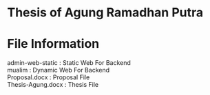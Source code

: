# Thesis of Agung Ramadhan Putra

# File Information

admin-web-static  : Static Web For Backend  
mualim            : Dynamic Web For Backend  
Proposal.docx     : Proposal File  
Thesis-Agung.docx : Thesis File

